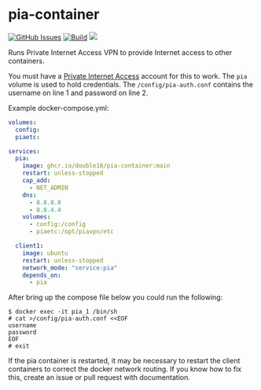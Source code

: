 # pia-container
[![GitHub Issues](https://img.shields.io/github/issues-raw/double16/pia-container.svg)](https://github.com/double16/pia-container/issues)
[![Build](https://github.com/double16/pia-container/workflows/Build/badge.svg)](https://github.com/double16/pia-container/actions?query=workflow%3ABuild)
[![](https://img.shields.io/badge/Donate-Buy%20me%20a%20coffee-orange.svg)](https://www.buymeacoffee.com/patDj)

Runs Private Internet Access VPN to provide Internet access to other containers.

You must have a [Private Internet Access](https://privateinternetaccess.com) account for this to work. The `pia`
volume is used to hold credentials. The `/config/pia-auth.conf` contains the username on line 1 and password on line 2.

Example docker-compose.yml:

```yaml
volumes:
  config:
  piaetc:

services:
  pia:
    image: ghcr.io/double16/pia-container:main
    restart: unless-stopped
    cap_add:
      - NET_ADMIN
    dns:
      - 8.8.8.8
      - 8.8.4.4
    volumes:
      - config:/config
      - piaetc:/opt/piavpn/etc

  client1:
    image: ubuntu
    restart: unless-stopped
    network_mode: "service:pia"
    depends_on:
      - pia
```

After bring up the compose file below you could run the following:

```shell
$ docker exec -it pia_1 /bin/sh
# cat >/config/pia-auth.conf <<EOF
username
password
EOF
# exit
```

If the pia container is restarted, it may be necessary to restart the client containers to correct the docker
network routing. If you know how to fix this, create an issue or pull request with documentation.
